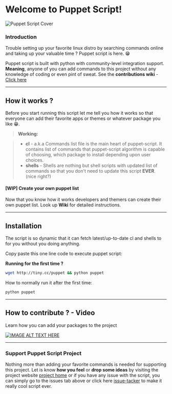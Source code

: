Welcome to Puppet Script!
===================


![Puppet Script Cover](https://raw.githubusercontent.com/codekidX/puppet_script/dev/screenshots/puppet_cover.png)

### Introduction

Trouble setting up your favorite linux distro by searching commands online and taking up your valuable time ? Puppet script is here. :grin:

Puppet script is built with python with community-level integration support. **Meaning**, anyone of you can add commands to this project without any knowledge of coding or even pint of sweat. See the **contributions wiki** - [Click here](https://github.com/codekidX/puppet_script/wiki/Contribution-guide)

----------


How it works ?
-------------

Before you start running this script let me tell you how it works so that everyone can add their favorite apps or themes or whatever package you like :grin:.

> **Working:**

> - **cl** - a.k.a Commands list file is the main heart of puppet-script. It contains list of commands that puppet-script algorithm is capable of choosing, which package to install depending upon user choices.
> - **shells** - Shells are nothing but shell scripts with updated list of commands so that you don't need to update this script **EVER**. (nice right?) 

#### <i class="icon-file"></i> [WIP] Create your own puppet list

Now that you know how it works developers and themers can create their own puppet list. Look up **Wiki** for detailed instructions.



----------


Installation
-------------------

The script is so dynamic that it can fetch latest/up-to-date cl and shells to for you without you doing anything. 

Copy paste this one line code to execute puppet script:

**Running for the first time ?**
```sh
wget http://tiny.cc/puppet && python puppet
```

How to normally run it after the first time:

```sh
python puppet
```
----------

How to contribute ? - Video
-------------------

Learn how you can add your packages to the project

[![IMAGE ALT TEXT HERE](https://img.youtube.com/vi/5g3OAynoulw/0.jpg)](https://www.youtube.com/watch?v=5g3OAynoulw)

----------

### Support Puppet Script Project

Nothing more than adding your favorite commands is needed for supporting this project. Let is know **how you feel** or **drop some ideas** by visiting the project website [project home](http://ashishshekar.esy.es/projects/puppet-script-project.html) or if you have any issue with the script, you can simply go to the issues tab above or click here [issue-tacker](https://github.com/codekidX/puppet_script/issues)  to make it really cool script ever.